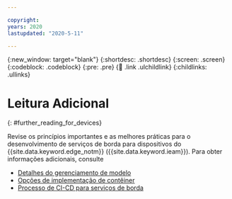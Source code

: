 ```yaml
---

copyright:
years: 2020
lastupdated: "2020-5-11"

---
```


{:new_window: target="blank"}
{:shortdesc: .shortdesc}
{:screen: .screen}
{:codeblock: .codeblock}
{:pre: .pre}
{:child: .link .ulchildlink}
{:childlinks: .ullinks}

# Leitura Adicional
{: #further_reading_for_devices}

Revise os princípios importantes e as melhores práticas para o desenvolvimento de serviços de borda para dispositivos do {{site.data.keyword.edge_notm}} ({{site.data.keyword.ieam}}).
Para obter informações adicionais, consulte

* [Detalhes do gerenciamento de modelo](model_management_details.md)
* [Opções de implementação de contêiner](container_deployment_options.md)
* [Processo de CI-CD para serviços de borda](cicd_process.md)
